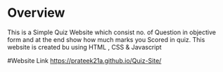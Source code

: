 # Overview
This is a Simple Quiz Website which consist no. of Question in objective form and at the end show how much marks you Scored in quiz.
This website is created bu using HTML , CSS & Javascript

#Website Link
https://prateek21a.github.io/Quiz-Site/

